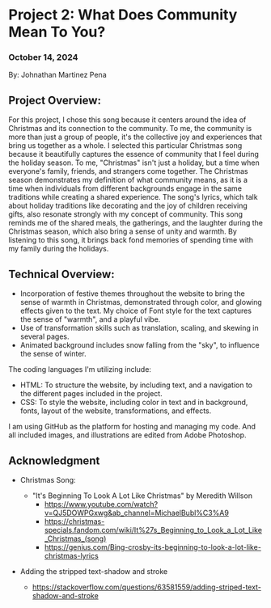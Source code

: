 # Project 2: What Does Community Mean To You?

### October 14, 2024
By: Johnathan Martinez Pena


## Project Overview:

For this project, I chose this song because it centers around the idea of Christmas and its connection to the community. To me, the community is more than just a group of people, it's the collective joy and experiences that bring us together as a whole. I selected this particular Christmas song because it beautifully captures the essence of community that I feel during the holiday season. To me, "Christmas" isn't just a holiday, but a time when everyone's family, friends, and strangers come together. The Christmas season demonstrates my definition of what community means, as it is a time when individuals from different backgrounds engage in the same traditions while creating a shared experience. The song's lyrics, which talk about holiday traditions like decorating and the joy of children receiving gifts, also resonate strongly with my concept of community. This song reminds me of the shared meals, the gatherings, and the laughter during the Christmas season, which also bring a sense of unity and warmth. By listening to this song, it brings back fond memories of spending time with my family during the holidays.

## Technical Overview:

- Incorporation of festive themes throughout the website to bring the sense of warmth in Christmas, demonstrated through color, and glowing effects given to the text. My choice of Font style for the text captures the sense of "warmth", and a playful vibe.
- Use of transformation skills such as translation, scaling, and skewing in several pages.
- Animated background includes snow falling from the "sky", to influence the sense of winter. 

The coding languages I'm utilizing include: 
- HTML: To structure the website, by including text, and a navigation to the different pages included in the project. 
- CSS: To style the website, including color in text and in background, fonts, layout of the website, transformations, and effects. 

I am using GitHub as the platform for hosting and managing my code. And all included images, and illustrations are edited from Adobe Photoshop. 

## Acknowledgment
- Christmas Song: 
    - "It's Beginning To Look A Lot Like Christmas" by Meredith Willson
         - https://www.youtube.com/watch?v=QJ5DOWPGxwg&ab_channel=MichaelBubl%C3%A9 
         - https://christmas-specials.fandom.com/wiki/It%27s_Beginning_to_Look_a_Lot_Like_Christmas_(song)
         - https://genius.com/Bing-crosby-its-beginning-to-look-a-lot-like-christmas-lyrics

- Adding the stripped text-shadow and stroke
    - https://stackoverflow.com/questions/63581559/adding-striped-text-shadow-and-stroke

